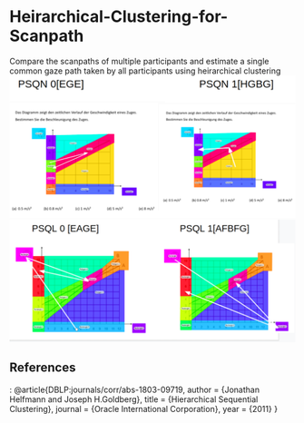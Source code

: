 # Heirarchical-Clustering-for-Scanpath
Compare the scanpaths of multiple participants and estimate a single common gaze path taken by all participants using heirarchical clustering
![alt text](https://github.com/niharika158/Heirarchical-Clustering-for-Scanpath/blob/main/Common_paths1.png)
![alt text](https://github.com/niharika158/Heirarchical-Clustering-for-Scanpath/blob/main/common_paths2.png)

## References
:
@article{DBLP:journals/corr/abs-1803-09719,
  author    = {Jonathan Helfmann and
               Joseph H.Goldberg},
  title     = {Hierarchical Sequential Clustering},
  journal   = {Oracle International Corporation},
  year      = {2011}
}


